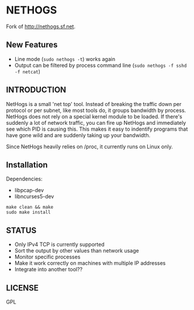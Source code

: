 # NETHOGS

Fork of http://nethogs.sf.net. 

## New Features 

- Line mode (`sudo nethogs -t`) works again
- Output can be filtered by process command line (`sudo nethogs -f sshd -f netcat`) 

## INTRODUCTION

NetHogs is a small 'net top' tool. Instead of breaking the traffic down per protocol or per subnet, like most tools do, it groups bandwidth by process. NetHogs does not rely on a special kernel module to be loaded. If there's suddenly a lot of network traffic, you can fire up NetHogs and immediately see which PID is causing this. This makes it easy to indentify programs that have gone wild and are suddenly taking up your bandwidth.

Since NetHogs heavily relies on /proc, it currently runs on Linux only. 

## Installation

Dependencies:
- libpcap-dev 
- libncurses5-dev

```
make clean && make
sudo make install
```

## STATUS

* Only IPv4 TCP is currently supported
* Sort the output by other values than network usage
* Monitor specific processes
* Make it work correctly on machines with multiple IP addresses
* Integrate into another tool?? 

## LICENSE

GPL

